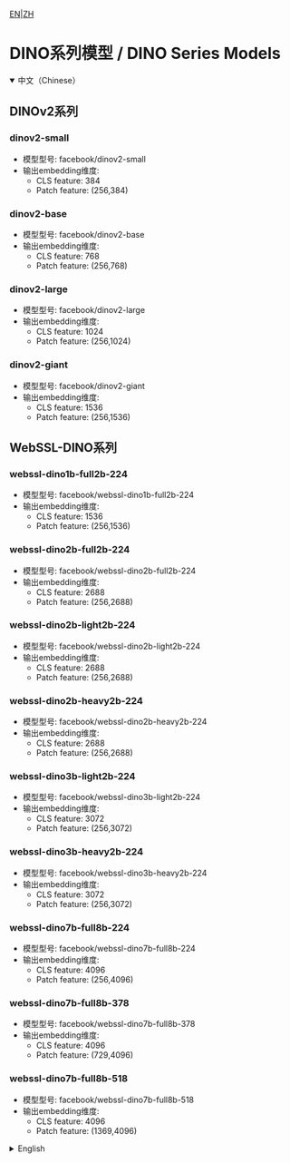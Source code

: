 [EN](#en)|[ZH](#zh)

# DINO系列模型 / DINO Series Models

<details open>
<summary>中文（Chinese）</summary>

## DINOv2系列

### dinov2-small
- 模型型号: facebook/dinov2-small
- 输出embedding维度: 
  - CLS feature: 384
  - Patch feature: (256,384)

### dinov2-base
- 模型型号: facebook/dinov2-base
- 输出embedding维度:
  - CLS feature: 768
  - Patch feature: (256,768)

### dinov2-large
- 模型型号: facebook/dinov2-large
- 输出embedding维度:
  - CLS feature: 1024
  - Patch feature: (256,1024)

### dinov2-giant
- 模型型号: facebook/dinov2-giant
- 输出embedding维度:
  - CLS feature: 1536
  - Patch feature: (256,1536)

## WebSSL-DINO系列

### webssl-dino1b-full2b-224
- 模型型号: facebook/webssl-dino1b-full2b-224
- 输出embedding维度:
  - CLS feature: 1536
  - Patch feature: (256,1536)

### webssl-dino2b-full2b-224
- 模型型号: facebook/webssl-dino2b-full2b-224
- 输出embedding维度:
  - CLS feature: 2688
  - Patch feature: (256,2688)

### webssl-dino2b-light2b-224
- 模型型号: facebook/webssl-dino2b-light2b-224
- 输出embedding维度:
  - CLS feature: 2688
  - Patch feature: (256,2688)

### webssl-dino2b-heavy2b-224
- 模型型号: facebook/webssl-dino2b-heavy2b-224
- 输出embedding维度:
  - CLS feature: 2688
  - Patch feature: (256,2688)

### webssl-dino3b-light2b-224
- 模型型号: facebook/webssl-dino3b-light2b-224
- 输出embedding维度:
  - CLS feature: 3072
  - Patch feature: (256,3072)

### webssl-dino3b-heavy2b-224
- 模型型号: facebook/webssl-dino3b-heavy2b-224
- 输出embedding维度:
  - CLS feature: 3072
  - Patch feature: (256,3072)

### webssl-dino7b-full8b-224
- 模型型号: facebook/webssl-dino7b-full8b-224
- 输出embedding维度:
  - CLS feature: 4096
  - Patch feature: (256,4096)

### webssl-dino7b-full8b-378
- 模型型号: facebook/webssl-dino7b-full8b-378
- 输出embedding维度:
  - CLS feature: 4096
  - Patch feature: (729,4096)

### webssl-dino7b-full8b-518
- 模型型号: facebook/webssl-dino7b-full8b-518
- 输出embedding维度:
  - CLS feature: 4096
  - Patch feature: (1369,4096)

</details>

<details>
<summary>English</summary>

## DINOv2 Series

### dinov2-small
- Model Name: facebook/dinov2-small
- Embedding Dimension:
  - CLS feature: 384
  - Patch feature: (256,384)

### dinov2-base
- Model Name: facebook/dinov2-base
- Embedding Dimension:
  - CLS feature: 768
  - Patch feature: (256,768)

### dinov2-large
- Model Name: facebook/dinov2-large
- Embedding Dimension:
  - CLS feature: 1024
  - Patch feature: (256,1024)

### dinov2-giant
- Model Name: facebook/dinov2-giant
- Embedding Dimension:
  - CLS feature: 1536
  - Patch feature: (256,1536)

## WebSSL-DINO Series

### webssl-dino1b-full2b-224
- Model Name: facebook/webssl-dino1b-full2b-224
- Embedding Dimension:
  - CLS feature: 1536
  - Patch feature: (256,1536)

### webssl-dino2b-full2b-224
- Model Name: facebook/webssl-dino2b-full2b-224
- Embedding Dimension:
  - CLS feature: 2688
  - Patch feature: (256,2688)

### webssl-dino2b-light2b-224
- Model Name: facebook/webssl-dino2b-light2b-224
- Embedding Dimension:
  - CLS feature: 2688
  - Patch feature: (256,2688)

### webssl-dino2b-heavy2b-224
- Model Name: facebook/webssl-dino2b-heavy2b-224
- Embedding Dimension:
  - CLS feature: 2688
  - Patch feature: (256,2688)

### webssl-dino3b-light2b-224
- Model Name: facebook/webssl-dino3b-light2b-224
- Embedding Dimension:
  - CLS feature: 3072
  - Patch feature: (256,3072)

### webssl-dino3b-heavy2b-224
- Model Name: facebook/webssl-dino3b-heavy2b-224
- Embedding Dimension:
  - CLS feature: 3072
  - Patch feature: (256,3072)

### webssl-dino7b-full8b-224
- Model Name: facebook/webssl-dino7b-full8b-224
- Embedding Dimension:
  - CLS feature: 4096
  - Patch feature: (256,4096)

### webssl-dino7b-full8b-378
- Model Name: facebook/webssl-dino7b-full8b-378
- Embedding Dimension:
  - CLS feature: 4096
  - Patch feature: (729,4096)

### webssl-dino7b-full8b-518
- Model Name: facebook/webssl-dino7b-full8b-518
- Embedding Dimension:
  - CLS feature: 4096
  - Patch feature: (1369,4096)

</details> 